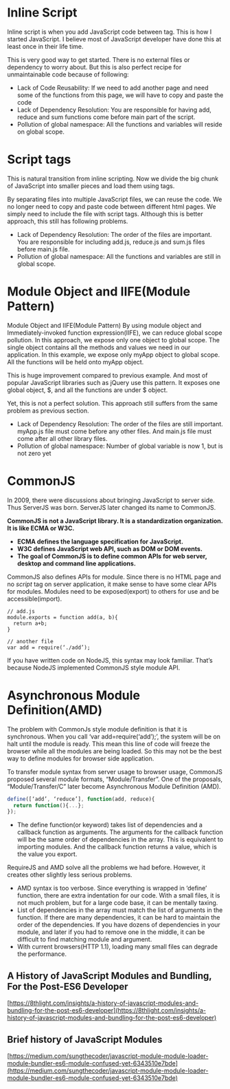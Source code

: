 # Inline Script

Inline script is when you add JavaScript code between <script></script> tag. This is how I started JavaScript. I believe most of JavaScript developer have done this at least once in their life time.

This is very good way to get started. There is no external files or dependency to worry about. But this is also perfect recipe for unmaintainable code because of following:

- Lack of Code Reusability: If we need to add another page and need some of the functions from this page, we will have to copy and paste the code
- Lack of Dependency Resolution: You are responsible for having add, reduce and sum functions come before main part of the script.
- Pollution of global namespace: All the functions and variables will reside on global scope.

# Script tags

This is natural transition from inline scripting. Now we divide the big chunk of JavaScript into smaller pieces and load them using <script src=”…”></script> tags.

By separating files into multiple JavaScript files, we can reuse the code. We no longer need to copy and paste code between different html pages. We simply need to include the file with script tags. Although this is better approach, this still has following problems.

- Lack of Dependency Resolution: The order of the files are important. You are responsible for including add.js, reduce.js and sum.js files before main.js file.
- Pollution of global namespace: All the functions and variables are still in global scope.

# Module Object and IIFE(Module Pattern)

Module Object and IIFE(Module Pattern)
By using module object and Immediately-invoked function expression(IIFE), we can reduce global scope pollution. In this approach, we expose only one object to global scope. The single object contains all the methods and values we need in our application. In this example, we expose only myApp object to global scope. All the functions will be held onto myApp object.

This is huge improvement compared to previous example. And most of popular JavaScript libraries such as jQuery use this pattern. It exposes one global object, $, and all the functions are under $ object.

Yet, this is not a perfect solution. This approach still suffers from the same problem as previous section.

- Lack of Dependency Resolution: The order of the files are still important. myApp.js file must come before any other files. And main.js file must come after all other library files.
- Pollution of global namespace: Number of global variable is now 1, but is not zero yet

# CommonJS

In 2009, there were discussions about bringing JavaScript to server side. Thus ServerJS was born. ServerJS later changed its name to CommonJS.

**CommonJS is not a JavaScript library. It is a standardization organization. It is like ECMA or W3C.**

- **ECMA defines the language specification for JavaScript.**
- **W3C defines JavaScript web API, such as DOM or DOM events.**
- **The goal of CommonJS is to define common APIs for web server, desktop and command line applications.**

CommonJS also defines APIs for module. Since there is no HTML page and no _script_ tag on server application, it make sense to have some clear APIs for modules. Modules need to be exposed(export) to others for use and be accessible(import).

```code
// add.js
module.exports = function add(a, b){
  return a+b;
}

// another file
var add = require(‘./add’);
```

If you have written code on NodeJS, this syntax may look familiar. That’s because NodeJS implemented CommonJS style module API.



# Asynchronous Module Definition(AMD)
The problem with CommonJs style module definition is that it is synchronous. When you call ‘var add=require(‘add’);’, the system will be on halt until the module is ready. This mean this line of code will freeze the browser while all the modules are being loaded. So this may not be the best way to define modules for browser side application.

To transfer module syntax from server usage to browser usage, CommonJS proposed several module formats, “Module/Transfer”. One of the proposals, “Module/Transfer/C” later become Asynchronous Module Definition (AMD).

```js
define([‘add’, ‘reduce’], function(add, reduce){
  return function(){...};
});
```

- The define function(or keyword) takes list of dependencies and a callback function as arguments. The arguments for the callback function will be the same order of dependencies in the array. This is equivalent to importing modules. And the callback function returns a value, which is the value you export.



RequireJS and AMD solve all the problems we had before. However, it creates other slightly less serious problems.

- AMD syntax is too verbose. Since everything is wrapped in ‘define’ function, there are extra indentation for our code. With a small files, it is not much problem, but for a large code base, it can be mentally taxing.
- List of dependencies in the array must match the list of arguments in the function. If there are many dependencies, it can be hard to maintain the order of the dependencies. If you have dozens of dependencies in your module, and later if you had to remove one in the middle, it can be difficult to find matching module and argument.
- With current browsers(HTTP 1.1), loading many small files can degrade the performance.


## A History of JavaScript Modules and Bundling, For the Post-ES6 Developer

[https://8thlight.com/insights/a-history-of-javascript-modules-and-bundling-for-the-post-es6-developer](https://8thlight.com/insights/a-history-of-javascript-modules-and-bundling-for-the-post-es6-developer)

## Brief history of JavaScript Modules

[https://medium.com/sungthecoder/javascript-module-module-loader-module-bundler-es6-module-confused-yet-6343510e7bde](https://medium.com/sungthecoder/javascript-module-module-loader-module-bundler-es6-module-confused-yet-6343510e7bde)
